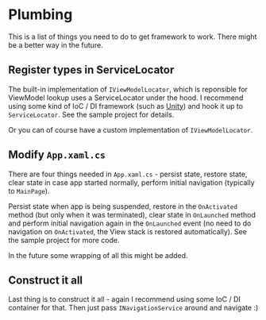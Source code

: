 # Plumbing

This is a list of things you need to do to get framework to work. There might be a better way in the future.

## Register types in ServiceLocator

The built-in implementation of `IViewModelLocator`, which is reponsible for ViewModel lookup uses a ServiceLocator under the hood. I recommend using some kind of IoC / DI framework (such as [Unity](https://unity.codeplex.com/)) and hook it up to `ServiceLocator`. See the sample project for details.

Or you can of course have a custom implementation of `IViewModelLocator`.

## Modify `App.xaml.cs`

There are four things needed in `App.xaml.cs` - persist state, restore state, clear state in case app started normally, perform initial navigation (typically to `MainPage`).

Persist state when app is being suspended, restore in the `OnActivated` method (but only when it was terminated), clear state in `OnLaunched` method and perform initial navigation again in the `OnLaunched` event (no need to do navigation on `OnActivated`, the View stack is restored automatically). See the sample project for more code.

In the future some wrapping of all this might be added. 

## Construct it all

Last thing is to construct it all - again I recommend using some IoC / DI container for that. Then just pass `INavigationService` around and navigate :)
